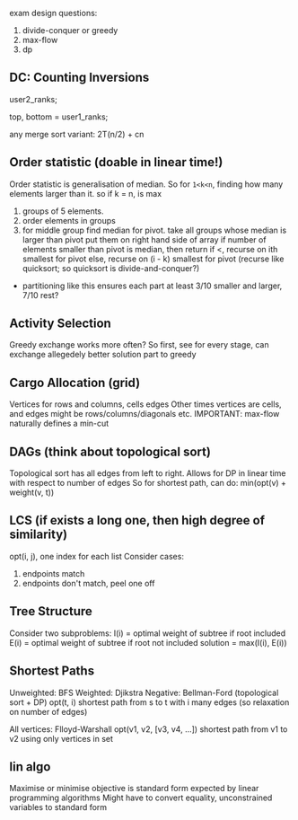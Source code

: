 <!-- SPDX-License-Identifier: zlib-acknowledgement -->

exam design questions:
1. divide-conquer or greedy
2. max-flow
3. dp

## DC: Counting Inversions
user2_ranks;

top, bottom = user1_ranks;

any merge sort variant: 2T(n/2) + cn

## Order statistic (doable in linear time!)
Order statistic is generalisation of median.
So for `1<k<n`, finding how many elements larger than it. so if k = n, is max

1. groups of 5 elements.
2. order elements in groups
3. for middle group find median for pivot. 
take all groups whose median is larger than pivot put them on right hand side of array
if number of elements smaller than pivot is median, then return
if <, recurse on ith smallest for pivot
else, recurse on (i - k) smallest for pivot
(recurse like quicksort; so quicksort is divide-and-conquer?) 
- partitioning like this ensures each part at least 3/10 smaller and larger, 7/10 rest?

## Activity Selection
Greedy exchange works more often? So first, see for every stage, can exchange allegedely better solution part to greedy

## Cargo Allocation (grid)
Vertices for rows and columns, cells edges
Other times vertices are cells, and edges might be rows/columns/diagonals etc.
IMPORTANT: max-flow naturally defines a min-cut

## DAGs (think about topological sort)
Topological sort has all edges from left to right. Allows for DP in linear time with respect to number of edges
So for shortest path, can do: min(opt(v) + weight(v, t))

## LCS (if exists a long one, then high degree of similarity)
opt(i, j), one index for each list
Consider cases:
1. endpoints match
2. endpoints don't match, peel one off

## Tree Structure
Consider two subproblems:
I(i) = optimal weight of subtree if root included
E(i) = optimal weight of subtree if root not included
solution = max(I(i), E(i))

## Shortest Paths
Unweighted: BFS
Weighted: Djikstra
Negative: Bellman-Ford (topological sort + DP)
opt(t, i) shortest path from s to t with i many edges (so relaxation on number of edges)

All vertices: Flloyd-Warshall
opt(v1, v2, [v3, v4, ...]) shortest path from v1 to v2 using only vertices in set

## lin algo
Maximise or minimise objective is standard form expected by linear programming algorithms
Might have to convert equality, unconstrained variables to standard form
